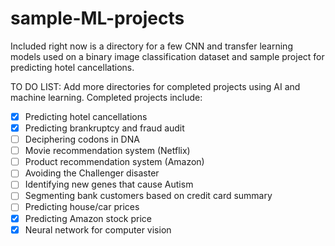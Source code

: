 # sample-ML-projects

Included right now is a directory for a few CNN and transfer learning models used on a binary image classification dataset and sample project for predicting hotel cancellations. 

TO DO LIST:
Add more directories for completed projects using AI and machine learning. Completed projects include:

- [x] Predicting hotel cancellations 
- [x] Predicting brankruptcy and fraud audit
- [ ] Deciphering codons in DNA 
- [ ] Movie recommendation system (Netflix)
- [ ] Product recommendation system (Amazon) 
- [ ] Avoiding the Challenger disaster 
- [ ] Identifying new genes that cause Autism 
- [ ] Segmenting bank customers based on credit card summary 
- [ ] Predicting house/car prices
- [x] Predicting Amazon stock price
- [x] Neural network for computer vision
